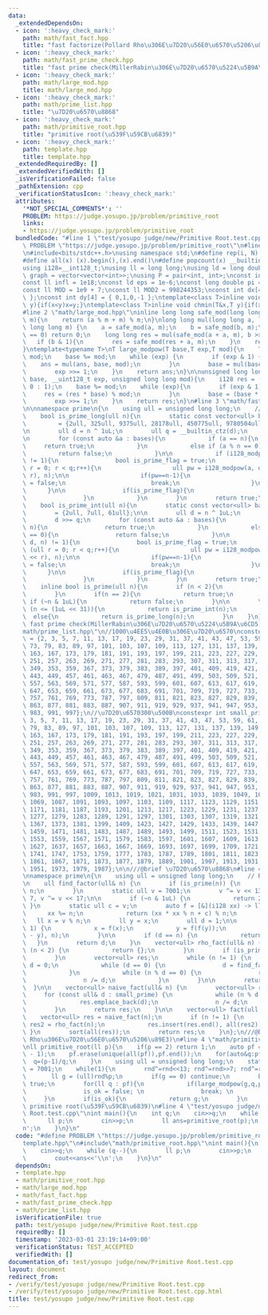```yaml
---
data:
  _extendedDependsOn:
  - icon: ':heavy_check_mark:'
    path: math/fast_fact.hpp
    title: "fast factorize(Pollard Rho\u306E\u7D20\u56E0\u6570\u5206\u89E3)"
  - icon: ':heavy_check_mark:'
    path: math/fast_prime_check.hpp
    title: "fast prime check(MillerRabin\u306E\u7D20\u6570\u5224\u5B9A\u6CD5)"
  - icon: ':heavy_check_mark:'
    path: math/large_mod.hpp
    title: math/large_mod.hpp
  - icon: ':heavy_check_mark:'
    path: math/prime_list.hpp
    title: "\u7D20\u6570\u8868"
  - icon: ':heavy_check_mark:'
    path: math/primitive_root.hpp
    title: "primitive root(\u539F\u59CB\u6839)"
  - icon: ':heavy_check_mark:'
    path: template.hpp
    title: template.hpp
  _extendedRequiredBy: []
  _extendedVerifiedWith: []
  _isVerificationFailed: false
  _pathExtension: cpp
  _verificationStatusIcon: ':heavy_check_mark:'
  attributes:
    '*NOT_SPECIAL_COMMENTS*': ''
    PROBLEM: https://judge.yosupo.jp/problem/primitive_root
    links:
    - https://judge.yosupo.jp/problem/primitive_root
  bundledCode: "#line 1 \"test/yosupo judge/new/Primitive Root.test.cpp\"\n#define\
    \ PROBLEM \"https://judge.yosupo.jp/problem/primitive_root\"\n#line 2 \"template.hpp\"\
    \n#include<bits/stdc++.h>\nusing namespace std;\n#define rep(i, N)  for(int i=0;i<(N);i++)\n\
    #define all(x) (x).begin(),(x).end()\n#define popcount(x) __builtin_popcount(x)\n\
    using i128=__int128_t;\nusing ll = long long;\nusing ld = long double;\nusing\
    \ graph = vector<vector<int>>;\nusing P = pair<int, int>;\nconst int inf = 1e9;\n\
    const ll infl = 1e18;\nconst ld eps = 1e-6;\nconst long double pi = acos(-1);\n\
    const ll MOD = 1e9 + 7;\nconst ll MOD2 = 998244353;\nconst int dx[4] = { 1,0,-1,0\
    \ };\nconst int dy[4] = { 0,1,0,-1 };\ntemplate<class T>inline void chmax(T&x,T\
    \ y){if(x<y)x=y;}\ntemplate<class T>inline void chmin(T&x,T y){if(x>y)x=y;}\n\
    #line 2 \"math/large_mod.hpp\"\ninline long long safe_mod(long long a, long long\
    \ m){\n    return (a % m + m) % m;\n}\nlong long mul(long long a, long long b,\
    \ long long m) {\n    a = safe_mod(a, m);\n    b = safe_mod(b, m);\n    if (b\
    \ == 0) return 0;\n    long long res = mul(safe_mod(a + a, m), b >> 1, m);\n \
    \   if (b & 1){\n        res = safe_mod(res + a, m);\n    }\n    return res;\n\
    }\ntemplate<typename T>\nT large_modpow(T base,T exp,T mod){\n    T ans = 1 %\
    \ mod;\n    base %= mod;\n    while (exp) {\n        if (exp & 1) {\n        \
    \    ans = mul(ans, base, mod);\n        }\n        base = mul(base, base, mod);\n\
    \        exp >>= 1;\n    }\n    return ans;\n}\n\nunsigned long long i128_modpow(__uint128_t\
    \ base, __uint128_t exp, unsigned long long mod){\n    i128 res = (mod == 1 ?\
    \ 0 : 1);\n    base %= mod;\n    while (exp){\n        if (exp & 1){\n       \
    \     res = (res * base) % mod;\n        }\n        base = (base * base) % mod;\n\
    \        exp >>= 1;\n    }\n    return res;\n}\n#line 3 \"math/fast_prime_check.hpp\"\
    \n\nnamespace prime\n{\n    using ull = unsigned long long;\n    // MillerRabin\n\
    \    bool is_prime_long(ull n){\n        static const vector<ull> bases \n   \
    \         = {2ull, 325ull, 9375ull, 28178ull, 450775ull, 9780504ull, 1795265022ull};\n\
    \n        ull d = n ^ 1uL;\n        ull q = __builtin_ctz(d);\n        d >>= q;\n\
    \n        for (const auto &a : bases){\n            if (a == n){\n           \
    \     return true;\n            }\n            else if (a % n == 0){\n       \
    \         return false;\n            }\n\n            if (i128_modpow(a, d, n)\
    \ != 1){\n                bool is_prime_flag = true;\n                for (ull\
    \ r = 0; r < q;r++){\n                    ull pw = i128_modpow(a, d * (1uL <<\
    \ r), n);\n\n                    if(pw==n-1){\n                        is_prime_flag\
    \ = false;\n                        break;\n                    }\n          \
    \      }\n\n                if(is_prime_flag){\n                    return false;\n\
    \                }\n            }\n        }\n        return true;\n    }\n\n\
    \    bool is_prime_int(ull n){\n        static const vector<ull> bases \n    \
    \        = {2ull, 7ull, 61ull};\n\n        ull d = n ^ 1uL;\n        ull q = __builtin_ctzll(d);\n\
    \        d >>= q;\n        for (const auto &a : bases){\n            if (a ==\
    \ n){\n                return true;\n            }\n            else if (a % n\
    \ == 0){\n                return false;\n            }\n\n            if (i128_modpow(a,\
    \ d, n) != 1){\n                bool is_prime_flag = true;\n                for\
    \ (ull r = 0; r < q;r++){\n                    ull pw = i128_modpow(a, d * (1uL\
    \ << r), n);\n\n                    if(pw==n-1){\n                        is_prime_flag\
    \ = false;\n                        break;\n                    }\n          \
    \      }\n\n                if(is_prime_flag){\n                    return false;\n\
    \                }\n            }\n        }\n        return true;\n    }\n\n\
    \    inline bool is_prime(ull n){\n        if (n < 2){\n            return false;\n\
    \        }\n        if(n == 2){\n            return true;\n        }\n       \
    \ if (~n & 1uL){\n            return false;\n        }\n\n        \n        if\
    \ (n <= (1uL << 31)){\n            return is_prime_int(n);\n        }\n      \
    \  else{\n            return is_prime_long(n);\n        }\n    }\n};\n///@brief\
    \ fast prime check(MillerRabin\u306E\u7D20\u6570\u5224\u5B9A\u6CD5)\n#line 2 \"\
    math/prime_list.hpp\"\n//1000\u4EE5\u4E0B\u306E\u7D20\u6570\nconstexpr int prime_list1000[]\
    \ = {2, 3, 5, 7, 11, 13, 17, 19, 23, 29, 31, 37, 41, 43, 47, 53, 59, 61, 67, 71,\
    \ 73, 79, 83, 89, 97, 101, 103, 107, 109, 113, 127, 131, 137, 139, 149, 151, 157,\
    \ 163, 167, 173, 179, 181, 191, 193, 197, 199, 211, 223, 227, 229, 233, 239, 241,\
    \ 251, 257, 263, 269, 271, 277, 281, 283, 293, 307, 311, 313, 317, 331, 337, 347,\
    \ 349, 353, 359, 367, 373, 379, 383, 389, 397, 401, 409, 419, 421, 431, 433, 439,\
    \ 443, 449, 457, 461, 463, 467, 479, 487, 491, 499, 503, 509, 521, 523, 541, 547,\
    \ 557, 563, 569, 571, 577, 587, 593, 599, 601, 607, 613, 617, 619, 631, 641, 643,\
    \ 647, 653, 659, 661, 673, 677, 683, 691, 701, 709, 719, 727, 733, 739, 743, 751,\
    \ 757, 761, 769, 773, 787, 797, 809, 811, 821, 823, 827, 829, 839, 853, 857, 859,\
    \ 863, 877, 881, 883, 887, 907, 911, 919, 929, 937, 941, 947, 953, 967, 971, 977,\
    \ 983, 991, 997};\n//\u7D20\u6570300\u500B\nconstexpr int small_prime [] = {2,\
    \ 3, 5, 7, 11, 13, 17, 19, 23, 29, 31, 37, 41, 43, 47, 53, 59, 61, 67, 71, 73,\
    \ 79, 83, 89, 97, 101, 103, 107, 109, 113, 127, 131, 137, 139, 149, 151, 157,\
    \ 163, 167, 173, 179, 181, 191, 193, 197, 199, 211, 223, 227, 229, 233, 239, 241,\
    \ 251, 257, 263, 269, 271, 277, 281, 283, 293, 307, 311, 313, 317, 331, 337, 347,\
    \ 349, 353, 359, 367, 373, 379, 383, 389, 397, 401, 409, 419, 421, 431, 433, 439,\
    \ 443, 449, 457, 461, 463, 467, 479, 487, 491, 499, 503, 509, 521, 523, 541, 547,\
    \ 557, 563, 569, 571, 577, 587, 593, 599, 601, 607, 613, 617, 619, 631, 641, 643,\
    \ 647, 653, 659, 661, 673, 677, 683, 691, 701, 709, 719, 727, 733, 739, 743, 751,\
    \ 757, 761, 769, 773, 787, 797, 809, 811, 821, 823, 827, 829, 839, 853, 857, 859,\
    \ 863, 877, 881, 883, 887, 907, 911, 919, 929, 937, 941, 947, 953, 967, 971, 977,\
    \ 983, 991, 997, 1009, 1013, 1019, 1021, 1031, 1033, 1039, 1049, 1051, 1061, 1063,\
    \ 1069, 1087, 1091, 1093, 1097, 1103, 1109, 1117, 1123, 1129, 1151, 1153, 1163,\
    \ 1171, 1181, 1187, 1193, 1201, 1213, 1217, 1223, 1229, 1231, 1237, 1249, 1259,\
    \ 1277, 1279, 1283, 1289, 1291, 1297, 1301, 1303, 1307, 1319, 1321, 1327, 1361,\
    \ 1367, 1373, 1381, 1399, 1409, 1423, 1427, 1429, 1433, 1439, 1447, 1451, 1453,\
    \ 1459, 1471, 1481, 1483, 1487, 1489, 1493, 1499, 1511, 1523, 1531, 1543, 1549,\
    \ 1553, 1559, 1567, 1571, 1579, 1583, 1597, 1601, 1607, 1609, 1613, 1619, 1621,\
    \ 1627, 1637, 1657, 1663, 1667, 1669, 1693, 1697, 1699, 1709, 1721, 1723, 1733,\
    \ 1741, 1747, 1753, 1759, 1777, 1783, 1787, 1789, 1801, 1811, 1823, 1831, 1847,\
    \ 1861, 1867, 1871, 1873, 1877, 1879, 1889, 1901, 1907, 1913, 1931, 1933, 1949,\
    \ 1951, 1973, 1979, 1987};\n\n///@brief \u7D20\u6570\u8868\n#line 4 \"math/fast_fact.hpp\"\
    \nnamespace prime\n{\n    using ull = unsigned long long;\n    // Rho factorize\n\
    \n    ull find_factor(ull& n) {\n        if (is_prime(n)) {\n            return\
    \ n;\n        }\n        static ull v = 7001;\n        v ^= v << 13, v ^= v >>\
    \ 7, v ^= v << 17;\n\n        if (~n & 1uL) {\n            return 2;\n       \
    \ }\n        static ull c = v;\n        auto f = [&](i128 xx) -> ll {\n      \
    \      xx %= n;\n            return (xx * xx % n + c) % n;\n        };\n     \
    \   ll x = v % n;\n        ll y = x;\n        ull d = 1;\n\n        while (d ==\
    \ 1) {\n            x = f(x);\n            y = f(f(y));\n            d = gcd(abs(x\
    \ - y), n);\n        }\n\n        if (d == n) {\n            return 0;\n     \
    \   }\n        return d;\n    }\n    vector<ull> rho_fact(ull& n) {\n        if\
    \ (n < 2) {\n            return {};\n        }\n        if (is_prime(n)) {\n\n\
    \        }\n        vector<ull> res;\n        while (n != 1) {\n            ull\
    \ d = 0;\n            while (d == 0) {\n                d = find_factor(n);\n\
    \            }\n            while (n % d == 0) {\n                res.emplace_back(d);\n\
    \                n /= d;\n            }\n        }\n\n        return res;\n  \
    \  }\n\n    vector<ull> naive_fact(ull& n) {\n        vector<ull> res;\n\n   \
    \     for (const ull& d : small_prime) {\n            while (n % d == 0) {\n \
    \               res.emplace_back(d);\n                n /= d;\n            }\n\
    \        }\n        return res;\n    }\n\n    vector<ull> fact(ull n) {\n    \
    \    vector<ull> res = naive_fact(n);\n        if (n != 1) {\n            vector<ull>\
    \ res2 = rho_fact(n);\n            res.insert(res.end(), all(res2));\n       \
    \ }\n        sort(all(res));\n        return res;\n    }\n};\n///@brief fast factorize(Pollard\
    \ Rho\u306E\u7D20\u56E0\u6570\u5206\u89E3)\n#line 4 \"math/primitive_root.hpp\"\
    \nll primitive_root(ll p){\n    if(p == 2) return 1;\n    auto pf = prime::fact(p\
    \ - 1);\n    pf.erase(unique(all(pf)),pf.end());\n    for(auto&q:pf){\n      \
    \  q=(p-1)/q;\n    }\n    using ull = unsigned long long;\n    static ull rnd\
    \ = 7001;\n    while(1){\n        rnd^=rnd<<13; rnd^=rnd>>7; rnd^=rnd<<17;\n \
    \       ll g = (ull)rnd%p;\n        if(g == 0) continue;\n        bool is_ok =\
    \ true;\n        for(ll q : pf){\n            if(large_modpow(g,q,p) == 1){ \n\
    \                is_ok = false; \n                break; \n            }\n   \
    \     }\n        if(is_ok){\n            return g;\n        }\n    }\n}\n\n//@brief\
    \ primitive root(\u539F\u59CB\u6839)\n#line 4 \"test/yosupo judge/new/Primitive\
    \ Root.test.cpp\"\nint main(){\n    int q;\n    cin>>q;\n    while (q--){\n  \
    \      ll p;\n        cin>>p;\n        ll ans=primitive_root(p);\n        cout<<ans<<'\\\
    n';\n    }\n}\n"
  code: "#define PROBLEM \"https://judge.yosupo.jp/problem/primitive_root\"\n#include\"\
    template.hpp\"\n#include\"math/primitive_root.hpp\"\nint main(){\n    int q;\n\
    \    cin>>q;\n    while (q--){\n        ll p;\n        cin>>p;\n        ll ans=primitive_root(p);\n\
    \        cout<<ans<<'\\n';\n    }\n}\n"
  dependsOn:
  - template.hpp
  - math/primitive_root.hpp
  - math/large_mod.hpp
  - math/fast_fact.hpp
  - math/fast_prime_check.hpp
  - math/prime_list.hpp
  isVerificationFile: true
  path: test/yosupo judge/new/Primitive Root.test.cpp
  requiredBy: []
  timestamp: '2023-03-01 23:19:14+09:00'
  verificationStatus: TEST_ACCEPTED
  verifiedWith: []
documentation_of: test/yosupo judge/new/Primitive Root.test.cpp
layout: document
redirect_from:
- /verify/test/yosupo judge/new/Primitive Root.test.cpp
- /verify/test/yosupo judge/new/Primitive Root.test.cpp.html
title: test/yosupo judge/new/Primitive Root.test.cpp
---
```

